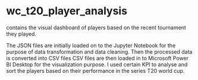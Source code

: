 # wc_t20_player_analysis
contains the visual dashboard of players based on the recent tournament they played.
  
The JSON files are initially loaded on to the Jupyter Notebook for the purpose of data transformation and data cleaning.
Then the processed data is converted into CSV files 
CSV files are then loaded in to Microsoft Power BI Desktop for the visualization purpose.
I used certain KPI to analyse and sort the players based on their performance in the series T20 world cup.
